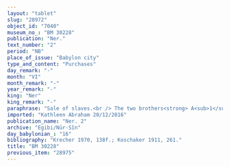 ```yaml
---
layout: "tablet"
slug: "28972"
object_id: "7040"
museum_no_: "BM 30228"
publication: "Ner."
text_number: "2"
period: "NB"
place_of_issue: "Babylon city"
type_and_content: "Purchases"
day_remark: "-"
month: "VI"
month_remark: "-"
year_remark: "-"
king: "Ner"
king_remark: "-"
paraphrase: "Sale of slaves.<br /> The two brothers<strong> A<sub>1</sub></strong> and <strong>A<sub>2</sub></strong>, together with their mother<strong> <sup>f</sup>A<sub>3</sub></strong>, sell of their own free will four slaves <strong>C<sub>1</sub></strong>, <strong><sup>f</sup>C<sub>2</sub></strong>, <strong><sup>f</sup>C<sub>3</sub></strong> and her sister<sup>!</sup> (the tablet has &ldquo;wife&rdquo;) <strong><sup>f</sup>C<sub>4</sub></strong> to <strong>B</strong> for 2 minas of silver. The sellers guarantee against (suits brought by) a person acting unlawfully (<em>sēh&ucirc;</em>) or a person claiming (<em>pāqirānu</em>) that these slaves are free persons (<em>mār ban&ecirc;</em>). They guarantee for each other. Names of 6 witnesses and the scribe.<br /> &nbsp;<br /> <strong>A<sub>1</sub></strong> = Bēl-ahhē-iddin/Esagila-&scaron;umu-ibni//S&icirc;n-damāqu; <strong>A<sub>2</sub></strong> = Nab&ucirc;-ahhē-bulliṭ/Esagila-&scaron;umu-ibni//S&icirc;n-damāqu; und<strong> <sup>f</sup>A<sub>3</sub></strong> = <sup>f</sup>Rē&scaron;at/&Scaron;ūzubu//&Scaron;ang&ucirc;-parakki, mother of <strong>A<sub>1</sub></strong> and <strong>A<sub>2</sub></strong>; <strong>B </strong>= Nab&ucirc;-ahhē-iddin/&Scaron;ulāya//Egibi; <strong>C<sub>1</sub></strong> = Nab&ucirc;-edu-uṣur; <strong><sup>f</sup>C<sub>2</sub></strong> = <sup>f</sup>Bānitu-ummu, wife of <strong>C<sub>1</sub></strong>; <strong><sup>f</sup>C<sub>3</sub></strong> = <sup>f</sup>Ki&scaron;rinni; <strong><sup>f</sup>C<sub>4</sub></strong> = <sup>f</sup>Gimilinni, sister of <strong><sup>f</sup>C<sub>3</sub></strong>"
imported: "Kathleen Abraham 20/12/2016"
publication_name: "Ner. 2"
archive: "Egibi/Nūr-Sîn"
day_babylonian_: "16"
bibliography: "Krecher 1970, 138f.; Koschaker 1911, 261."
title: "BM 30228"
previous_item: "28975"
---
```

